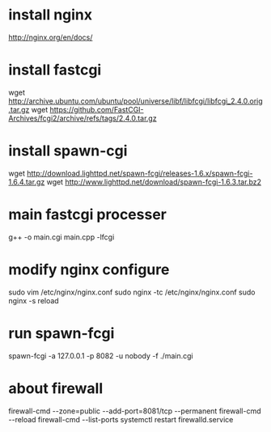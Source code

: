 # install nginx
http://nginx.org/en/docs/

# install fastcgi
wget http://archive.ubuntu.com/ubuntu/pool/universe/libf/libfcgi/libfcgi_2.4.0.orig.tar.gz
wget https://github.com/FastCGI-Archives/fcgi2/archive/refs/tags/2.4.0.tar.gz

# install spawn-cgi
wget http://download.lighttpd.net/spawn-fcgi/releases-1.6.x/spawn-fcgi-1.6.4.tar.gz
wget http://www.lighttpd.net/download/spawn-fcgi-1.6.3.tar.bz2

# main fastcgi processer
g++ -o main.cgi main.cpp -lfcgi

# modify nginx configure
sudo vim /etc/nginx/nginx.conf
sudo nginx -tc /etc/nginx/nginx.conf
sudo nginx -s reload

# run spawn-fcgi
spawn-fcgi -a 127.0.0.1 -p 8082 -u nobody -f ./main.cgi

# about firewall
firewall-cmd --zone=public --add-port=8081/tcp --permanent
firewall-cmd --reload
firewall-cmd --list-ports
systemctl restart firewalld.service

